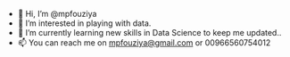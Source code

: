- 👋 Hi, I’m @mpfouziya
- 👀 I’m interested in playing with data.
- 🌱 I’m currently learning new skills in Data Science to keep me updated..
- 📫 You can reach me on mpfouziya@gmail.com or 00966560754012

<!---
mpfouziya/mpfouziya is a ✨ special ✨ repository because its `README.md` (this file) appears on your GitHub profile.
You can click the Preview link to take a look at your changes.
--->
